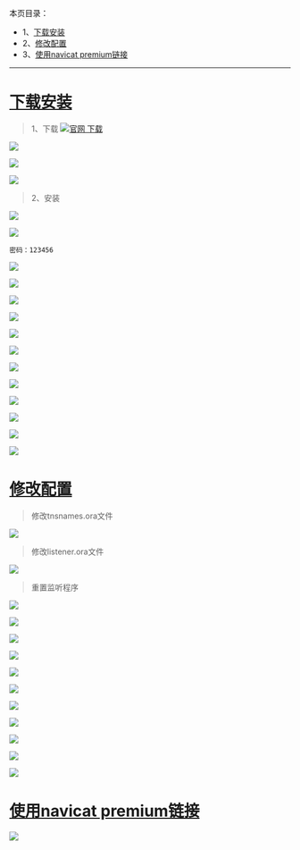 本页目录：
- 1、[下载安装](#Oracle-01)
- 2、[修改配置](#Oracle-02)
- 3、[使用navicat premium链接](#Oracle-03)

***

# <a name="Oracle-01" href="#" >下载安装</a>

> 1、下载
[![](https://img.shields.io/badge/官网-下载-red.svg "官网 下载")](https://www.oracle.com/downloads/index.html#database)

![](image/3-1.png)

![](image/3-2.png)

![](image/3-3.png)

> 2、安装

![](image/3-4.png)

![](image/3-5.png)

```
密码：123456
```
![](image/3-6.png)

![](image/3-7.png)

![](image/3-8.png)

![](image/3-9.png)

![](image/3-10.png)

![](image/3-11.png)

![](image/3-12.png)

![](image/3-13.png)

![](image/3-14.png)

![](image/3-15.png)

![](image/3-16.png)

![](image/3-17.png)

# <a name="Oracle-02" href="#" >修改配置</a>

>修改tnsnames.ora文件

![](image/3-18.png)

> 修改listener.ora文件

![](image/3-19.png)

> 重置监听程序

![](image/3-20.png)

![](image/3-21.png)

![](image/3-22.png)

![](image/3-23.png)

![](image/3-24.png)

![](image/3-25.png)

![](image/3-26.png)

![](image/3-27.png)

![](image/3-28.png)

![](image/3-29.png)

![](image/3-30.png)


# <a name="Oracle-03" href="#" >使用navicat premium链接</a>

![](image/3-31.png)
